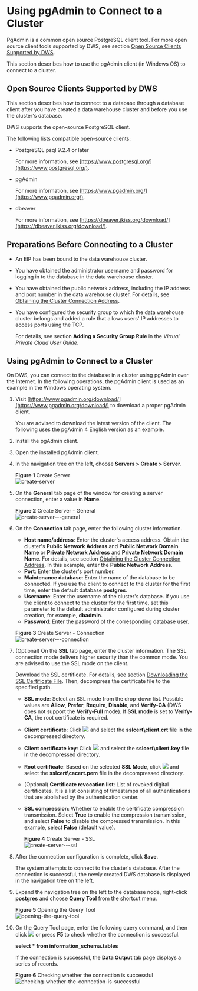 # Using pgAdmin to Connect to a Cluster<a name="dws_01_0090"></a>

PgAdmin is a common open source PostgreSQL client tool. For more open source client tools supported by DWS, see section  [Open Source Clients Supported by DWS](using-pgadmin-to-connect-to-a-cluster.md#section6082040915224).

This section describes how to use the pgAdmin client \(in Windows OS\) to connect to a cluster.

## Open Source Clients Supported by DWS<a name="section6082040915224"></a>

This section describes how to connect to a database through a database client after you have created a data warehouse cluster and before you use the cluster's database.

DWS supports the open-source PostgreSQL client. 

The following lists compatible open-source clients:

-   PostgreSQL psql 9.2.4 or later

    For more information, see  [https://www.postgresql.org/](https://www.postgresql.org/).

-   pgAdmin

    For more information, see  [https://www.pgadmin.org/](https://www.pgadmin.org/).

-   dbeaver

    For more information, see  [https://dbeaver.jkiss.org/download/](https://dbeaver.jkiss.org/download/).


## Preparations Before Connecting to a Cluster<a name="section5781841515252"></a>

-   An EIP has been bound to the data warehouse cluster.
-   You have obtained the administrator username and password for logging in to the database in the data warehouse cluster.
-   You have obtained the public network address, including the IP address and port number in the data warehouse cluster. For details, see  [Obtaining the Cluster Connection Address](obtaining-the-cluster-connection-address.md).
-   You have configured the security group to which the data warehouse cluster belongs and added a rule that allows users' IP addresses to access ports using the TCP.

    For details, see section  **Adding a Security Group Rule**  in the  _Virtual Private Cloud User Guide_.


## Using pgAdmin to Connect to a Cluster<a name="section2825650154610"></a>

On DWS, you can connect to the database in a cluster using pgAdmin over the Internet. In the following operations, the pgAdmin client is used as an example in the Windows operating system.

1.  Visit  [https://www.pgadmin.org/download/](https://www.pgadmin.org/download/)  to download a proper pgAdmin client.

    You are advised to download the latest version of the client. The following uses the pgAdmin 4 English version as an example. 

2.  Install the pgAdmin client.
3.  Open the installed pgAdmin client.
4.  In the navigation tree on the left, choose  **Servers \> Create \> Server**.

    **Figure  1**  Create Server<a name="fig4135152881614"></a>  
    ![](figures/create-server.png "create-server")

5.  On the  **General**  tab page of the window for creating a server connection, enter a value in  **Name**.

    **Figure  2**  Create Server - General<a name="fig963819507256"></a>  
    ![](figures/create-server---general.png "create-server---general")

6.  On the  **Connection**  tab page, enter the following cluster information.

    -   **Host name/address**: Enter the cluster's access address. Obtain the cluster's  **Public Network Address**  and  **Public Network Domain Name**  or  **Private Network Address**  and  **Private Network Domain Name**. For details, see section  [Obtaining the Cluster Connection Address](obtaining-the-cluster-connection-address.md). In this example, enter the  **Public Network Address**.
    -   **Port**: Enter the cluster's port number.
    -   **Maintenance database**: Enter the name of the database to be connected. If you use the client to connect to the cluster for the first time, enter the default database  **postgres**.
    -   **Username**: Enter the username of the cluster's database. If you use the client to connect to the cluster for the first time, set this parameter to the default administrator configured during cluster creation, for example,  **dbadmin**.
    -   **Password**: Enter the password of the corresponding database user.

    **Figure  3**  Create Server - Connection<a name="fig6345703119"></a>  
    ![](figures/create-server---connection.png "create-server---connection")

7.  \(Optional\) On the  **SSL**  tab page, enter the cluster information. The SSL connection mode delivers higher security than the common mode. You are advised to use the SSL mode on the client.

    Download the SSL certificate. For details, see section  [Downloading the SSL Certificate File](downloading-the-ssl-certificate-file.md). Then, decompress the certificate file to the specified path.

    -   **SSL mode**: Select an SSL mode from the drop-down list. Possible values are  **Allow**,  **Prefer**,  **Require**,  **Disable**, and  **Verify-CA**  \(DWS does not support the  **Verify-Full**  mode\). If  **SSL mode**  is set to  **Verify-CA**, the root certificate is required.
    -   **Client certificate**: Click  ![](figures/icon_dws_pg_login_set_parm.png)  and select the  **sslcert\\client.crt**  file in the decompressed directory.
    -   **Client certificate key**: Click  ![](figures/icon_dws_pg_login_set_parm.png)  and select the  **sslcert\\client.key**  file in the decompressed directory.
    -   **Root certificate**: Based on the selected  **SSL Mode**, click  ![](figures/icon_dws_pg_login_set_parm.png)  and select the  **sslcert\\cacert.pem**  file in the decompressed directory.
    -   \(Optional\)  **Certificate revocation list**: List of revoked digital certificates. It is a list consisting of timestamps of all authentications that are abolished by the authentication center.
    -   **SSL compression**: Whether to enable the certificate compression transmission. Select  **True**  to enable the compression transmission, and select  **False**  to disable the compressed transmission. In this example, select  **False**  \(default value\).

        **Figure  4**  Create Server - SSL<a name="fig42341644105716"></a>  
        ![](figures/create-server---ssl.png "create-server---ssl")

8.  After the connection configuration is complete, click  **Save**.

    The system attempts to connect to the cluster's database. After the connection is successful, the newly created DWS database is displayed in the navigation tree on the left.

9.  Expand the navigation tree on the left to the database node, right-click  **postgres**  and choose  **Query Tool**  from the shortcut menu.

    **Figure  5**  Opening the Query Tool<a name="fig1929235674320"></a>  
    ![](figures/opening-the-query-tool.png "opening-the-query-tool")

10. On the Query Tool page, enter the following query command, and then click  ![](figures/icon_dws_excute_sql.png)  or press  **F5**  to check whether the connection is successful.

    **select \* from information\_schema.tables**

    If the connection is successful, the  **Data Output**  tab page displays a series of records.

    **Figure  6**  Checking whether the connection is successful<a name="fig76754330557"></a>  
    ![](figures/checking-whether-the-connection-is-successful.png "checking-whether-the-connection-is-successful")


